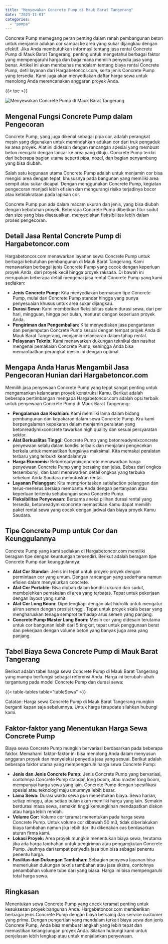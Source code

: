 ```yaml
---
title: "Menyewakan Concrete Pump di Mauk Barat Tangerang"
date: "2023-11-01"
categories: 
  - "pompa"
---
```




Concrete Pump memegang peran penting dalam ranah pembangunan beton untuk menjamin adukan cor sampai ke area yang sukar dijangkau dengan efektif. Jika Anda membutuhkan informasi tentang jasa rental Concrete Pump di Mauk Barat Tangerang, penting untuk mengetahui berbagai faktor yang mempengaruhi harga dan bagaimana memilih penyedia jasa yang benar. Artikel ini akan membahas mendalam tentang biaya rental Concrete Pump, detil layanan dari Hargabetoncor.com, serta jenis Concrete Pump yang tersedia. Kami juga akan menyediakan daftar harga sewa untuk menolong Anda merencanakan anggaran proyek Anda.

{{< toc >}}

![Menyewakan Concrete Pump di Mauk Barat Tangerang](https://hargareadymixid.github.io/pompa/concrete-pump%20(20).png)

## Mengenal Fungsi Concrete Pump dalam Pengecoran

Concrete Pump, yang juga dikenal sebagai pipa cor, adalah perangkat mesin yang digunakan untuk memindahkan adukan cor dari truk pengaduk ke area proyek. Alat ini didesain dengan rancangan spesial yang membuat beton mengalir dengan lancar ke area yang dituju. Concrete Pump terdiri dari beberapa bagian utama seperti pipa, nozel, dan bagian penyambung yang bisa diubah.

Salah satu kegunaan utama Concrete Pump adalah untuk menjamin cor bisa mengisi area dengan tepat, khususnya pada bangunan yang memiliki area sempit atau sukar dicapai. Dengan menggunakan Concrete Pump, kegiatan pengecoran menjadi lebih efisien dan mengurangi risiko terjadinya bocor atau ketidakrataan pada lapisan cor.

Concrete Pump pun ada dalam macam ukuran dan jenis, yang bisa diubah dengan kebutuhan proyek. Beberapa Concrete Pump diberikan fitur sudut dan size yang bisa disesuaikan, menyediakan fleksibilitas lebih dalam proses pengecoran.

## Detail Jasa Rental Concrete Pump di Hargabetoncor.com

Hargabetoncor.com menawarkan layanan sewa Concrete Pump untuk berbagai kebutuhan pembangunan di Mauk Barat Tangerang. Kami menawarkan berbagai jenis Concrete Pump yang cocok dengan keperluan proyek Anda, dari proyek kecil hingga proyek raksasa. Di bawah ini merupakan beberapa detail mengenai jasa rental Concrete Pump yang kami sediakan:

- **Jenis Concrete Pump:** Kita menyediakan bermacam tipe Concrete Pump, mulai dari Concrete Pump standar hingga yang punya penyesuaian khusus untuk area sukar dijangkau.
- **Durasi Sewa:** Kami memberikan fleksibilitas dalam durasi sewa, dari per hari, mingguan, hingga per bulan, menurut dengan keperluan proyek Anda.
- **Pengiriman dan Pengembalian:** Kita menyediakan jasa pengantaran dan penjemputan Concrete Pump sesuai dengan tempat projek Anda di Mauk Barat Tangerang, menjamin kelancaran dalam tahap rental.
- **Pelayanan Teknis:** Kami menawarkan dukungan teknikal dan nasihat mengenai pemakaian Concrete Pump, sehingga Anda bisa memanfaatkan perangkat mesin ini dengan optimal.

## Mengapa Anda Harus Mengambil Jasa Pengecoran Hunian dari Hargabetoncor.com

Memilih jasa penyewaan Concrete Pump yang tepat sangat penting untuk mengamankan kelancaran proyek konstruksi Kamu. Berikut adalah beberapa pertimbangan mengapa Hargabetoncor.com adalah opsi terbaik untuk penyewaan Concrete Pump di Mauk Barat Tangerang:

- **Pengalaman dan Keahlian:** Kami memiliki lama dalam bidang pembangunan dan kepakaran dalam sewa Concrete Pump. Kru kami berpengalaman kepakaran dalam menjamin peralatan yang betonreadymixconcrete tawarkan high quality dan sesuai persyaratan sektor.
- **Alat Berkualitas Tinggi:** Concrete Pump yang betonreadymixconcrete penyewaan selalu dalam kondisi terbaik dan menjalani pengecekan berkala untuk memastikan fungsinya maksimal. Kita memakai peralatan terbaru yang terbukti keandalannya.
- **Harga Ekonomis:** Betonreadymixconcrete menawarkan harga penyewaan Concrete Pump yang bersaing dan jelas. Bebas dari ongkos tersembunyi, dan kami menawarkan detail ongkos yang terbuka sebelum Anda Saudara memutuskan rental.
- **Layanan Pelanggan:** Kita memprioritaskan satisfaction pelanggan dan terus-menerus bersiap membantu Anda dengan pertanyaan atau keperluan tertentu sehubungan sewa Concrete Pump.
- **Fleksibilitas Penyewaan:** Bersama aneka pilihan durasi rental yang tersedia, betonreadymixconcrete memastikan Kamu dapat memilih paket rental sewa yang cocok dengan jadwal dan biaya proyek Kamu Saudara.

## Tipe Concrete Pump untuk Cor dan Keunggulannya

Concrete Pump yang kami sediakan di Hargabetoncor.com memiliki beragam tipe dengan keuntungan tersendiri. Berikut adalah beragam tipe Concrete Pump dan keunggulannya:

- **Alat Cor Standar:** Jenis ini tepat untuk proyek-proyek dengan permintaan cor yang umum. Dengan rancangan yang sederhana namun efisien dalam menyalurkan concrete.
- **Alat Cor Portable:** Bisa diubah dalam kondisi ukuran dan sudut, membolehkan pemakaian di area yang terbatas. Tepat untuk pekerjaan dengan layout yang rumit.
- **Alat Cor Long Boom:** Diperlengkapi dengan alat hidrolik untuk mengatur aliran semen dengan presisi tinggi. Tepat untuk proyek skala besar yang mengharuskan tenaga semprot terhadap arus semen yang panjang.
- **Concrete Pump Master Long Boom:** Mesin cor yang didesain terutama untuk cor bangunan lebih dari 5 tingkat, tepat untuk penggunaan berat dan pekerjaan dengan volume beton yang banyak juga area yang panjang.

## Tabel Biaya Sewa Concrete Pump di Mauk Barat Tangerang

Berikut adalah tabel harga sewa Concrete Pump di Mauk Barat Tangerang yang mampu berfungsi sebagai referensi Anda. Harga ini berubah-ubah tergantung pada model Concrete Pump dan durasi sewa:

{{< table-tables table="tableSewa" >}}

Catatan: Harga sewa Concrete Pump di Mauk Barat Tangerang mungkin berganti kapan saja sebelumnya. Untuk harga terupdate silahkan hubungi kami.

## Faktor-faktor yang Menentukan Harga Sewa Concrete Pump

Biaya sewa Concrete Pump mungkin bervariasi berdasarkan pada beberapa faktor. Memahami faktor-faktor ini bisa menolong Anda dalam menyusun anggaran proyek dan menyeleksi penyedia jasa yang sesuai. Berikut adalah beberapa faktor utama yang mempengaruhi harga sewa Concrete Pump:

- **Jenis dan Jenis Concrete Pump:** Jenis Concrete Pump yang bervariasi, contohnya Concrete Pump standar, long boom, atau master long boom, mempunyai harga sewa yang lain. Concrete Pump dengan spesifikasi spesial atau teknologi maju umumnya lebih besar.
- **Lama Sewa:** Durasi waktu sewa pun menentukan biaya. Sewa harian, setiap minggu, atau setiap bulan akan memiliki harga yang lain. Semakin berdurasi masa sewa, semakin tinggi kemungkinan mendapatkan diskon atau harga lebih rendah.
- **Volume Cor:** Volume cor teramat menentukan pada harga sewa Concrete Pump. Untuk volume cor dibawah 50 m3, tidak diberlakukan biaya tambahan namun jika lebih dari itu dikenakan cas berdasarkan aturan firma kami.
- **Lokasi Proyek:** Area proyek mungkin menentukan biaya sewa, terutama jika ada harga tambahan untuk pengiriman atau pengangkutan Concrete Pump. Jauhnya dari tempat penyedia jasa pun bisa sebagai penentu penentu harga.
- **Fasilitas dan Dukungan Tambahan:** Sebagian penyewa layanan bisa memerlukan dukungan teknis tambahan atau jasa ekstra, contohnya penambahan volume tube dari yang biasa. Harga ini bisa mempengaruhi total harga sewa.

## Ringkasan

Menentukan sewa Concrete Pump yang cocok teramat penting untuk kesuksesan proyek bangunan Anda. Hargabetoncor.com memberikan berbagai jenis Concrete Pump dengan biaya bersaing dan service customer yang prima. Dengan pengertian yang mendalam terkait biaya sewa dan jenis Concrete Pump, Anda bisa membuat langkah yang lebih tepat dan memastikan kelangsungan proyek Anda. Silakan hubungi kami untuk penjelasan lebih lengkap atau untuk menjalankan penyewaan.
